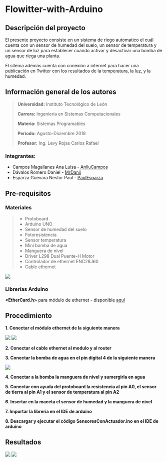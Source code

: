 # Flowitter-with-Arduino

## Descripción del proyecto

El presente proyecto consiste en un sistema de riego automatico el cuál cuenta con un sensor de humedad del suelo, un sensor de temperatura y un sensor de luz para establecer cuando activar y desactivar una bomba de agua que riega una planta.

El sitema además cuenta con conexión a internet para hacer una publicación en Twitter con los resultados de la temperatura, la luz, y la humedad.

## Información general de los autores

> **Universidad:** Instituto Tecnológico de León
>
> **Carrera:** Ingeniería en Sistemas Computacionales
>
> **Materia:** Sistemas Programables
>
> **Periodo:** Agosto-Diciembre 2018
>
> **Profesor:** Ing. Levy Rojas Carlos Rafael
> 
 ### Integrantes:
 * Campos Magallanes Ana Luisa - [AniluCampos](https://github.com/AniluCampos)
 * Dávalos Romero Daniel - [MrDanii](https://github.com/MrDanii)
 * Esparza Guevara Nestor Paul - [PaulEsparza](https://github.com/PaulEsparza)

## Pre-requisitos 
### Materiales
> * Protoboard
> * Arduino UNO
> * Sensor de humedad del suelo
> * Fotoresistencia
> * Sensor temperatura
> * Mini bomba de agua
> * Manguera de nivel
> * Driver L298 Dual Puente-H Motor
> * Controlador de ethernet ENC28J60
> * Cable ethernet

![](/Imagenes/materiales.jpg)
 
 ### Librerías Arduino
 **<EtherCard.h>** para módulo de ethernet - disponible [aquí](https://github.com/njh/EtherCard)
 
 ## Procedimiento
 
 **1. Conectar el módulo ethernet de la siguiente manera**

 ![](/Imagenes/moduloesquema.png)
 ![](/Imagenes/moduloesquema2.jpg)

 **2. Conectar el cable ethernet al modulo y al router**

 **3. Conectar la bomba de agua en el pin digital 4 de la siguiente manera**

 ![](/Imagenes/bombaesquema.jpg)

 **4. Conectar a la bomba la manguera de nivel y sumergirla en agua**

 **5. Conectar con ayuda del protoboard la resistencia al pin A0, el sensor de tierra al pin A1 y el sensor de temperatura al pin A2**

 **6. Insertar en la maceta el sensor de humedad y la manguera de nivel**

 **7. Importar la libreria en el IDE de arduino**
 
 **8. Descargar y ejecutar el código SensoresConActuador.ino en el IDE de arduino**

## Resultados

 ![](/Imagenes/fotofinal.jpg)
 ![](/Imagenes/capturafinal.jpg)

